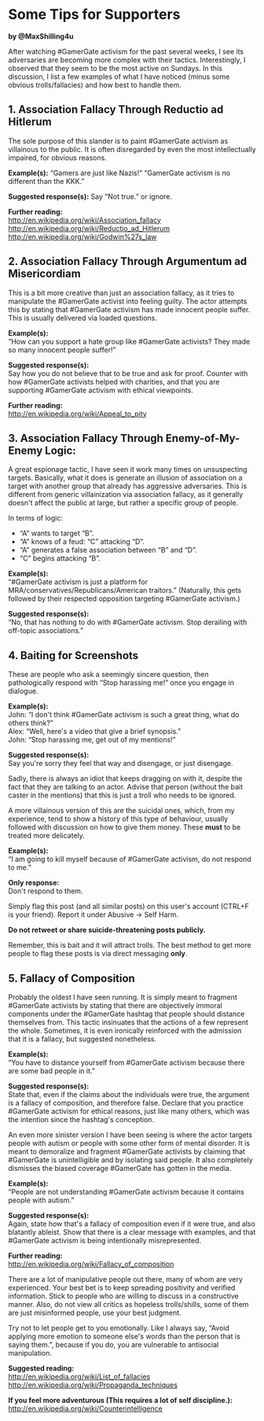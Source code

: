 # Some Tips for Supporters
**by @MaxShilling4u**

After watching #GamerGate activism for the past several weeks, I see its adversaries are becoming more complex with their tactics. Interestingly, I observed that they seem to be the most active on Sundays. In this discussion, I list a few examples of what I have noticed (minus some obvious trolls/fallacies) and how best to handle them.

## 1. Association Fallacy Through Reductio ad Hitlerum

The sole purpose of this slander is to paint #GamerGate activism as villainous to the public. It is often disregarded by even the most intellectually impaired, for obvious reasons.

**Example(s):**
“Gamers are just like Nazis!”
“GamerGate activism is no different than the KKK.”

**Suggested response(s):**
Say “Not true.” or ignore.

**Further reading:**  
http://en.wikipedia.org/wiki/Association_fallacy 
http://en.wikipedia.org/wiki/Reductio_ad_Hitlerum  
http://en.wikipedia.org/wiki/Godwin%27s_law

## 2. Association Fallacy Through Argumentum ad Misericordiam

This is a bit more creative than just an association fallacy, as it tries to manipulate the #GamerGate activist into feeling guilty. The actor attempts this by stating that #GamerGate activism has made innocent people suffer. This is usually delivered via loaded questions.

**Example(s):**  
“How can you support a hate group like #GamerGate activists? They made so many innocent people suffer!”

**Suggested response(s):**  
Say how you do not believe that to be true and ask for proof. Counter with how #GamerGate activists helped with charities, and that you are supporting #GamerGate activism with ethical viewpoints. 

**Further reading:**  
http://en.wikipedia.org/wiki/Appeal_to_pity

## 3. Association Fallacy Through Enemy-of-My-Enemy Logic:

A great espionage tactic, I have seen it work many times on unsuspecting targets. Basically, what it does is generate an illusion of association on a target with another group that already has aggressive adversaries. This is different from generic villainization via association fallacy, as it generally doesn't affect the public at large, but rather a specific group of people.

In terms of logic:

* “A” wants to target “B”.
* “A” knows of a feud: “C” attacking “D”.
* “A” generates a false association between “B” and “D”.
* “C” begins attacking “B”.

**Example(s):**  
“#GamerGate activism is just a platform for MRA/conservatives/Republicans/American traitors.” (Naturally, this gets followed by their respected opposition targeting #GamerGate activism.)

**Suggested response(s):**  
“No, that has nothing to do with #GamerGate activism. Stop derailing with off-topic associations.”

## 4. Baiting for Screenshots

These are people who ask a seemingly sincere question, then pathologically respond with “Stop harassing me!” once you engage in dialogue.

**Example(s):**  
John: “I don't think #GamerGate activism is such a great thing, what do others think?”  
Alex: “Well, here's a video that give a brief synopsis.”  
John: “Stop harassing me, get out of my mentions!”

**Suggested response(s):**  
Say you're sorry they feel that way and disengage, or just disengage.

Sadly, there is always an idiot that keeps dragging on with it, despite the fact that they are talking to an actor. Advise that person (without the bait caster in the mentions) that this is just a troll who needs to be ignored.

A more villainous version of this are the suicidal ones, which, from my experience, tend to show a history of this type of behaviour, usually followed with discussion on how to give them money. These **must** to be treated more delicately.

**Example(s):**  
“I am going to kill myself because of #GamerGate activism, do not respond to me.”

**Only response:**  
Don't respond to them.

Simply flag this post (and all similar posts) on this user's account (CTRL+F is your friend). Report it under Abusive → Self Harm.

**Do not retweet or share suicide-threatening posts publicly.**

Remember, this is bait and it will attract trolls. The best method to get more people to flag these posts is via direct messaging **only**. 

## 5. Fallacy of Composition

Probably the oldest I have seen running. It is simply meant to fragment #GamerGate activists by stating that there are objectively immoral components under the #GamerGate hashtag that people should distance themselves from. This tactic insinuates that the actions of a few represent the whole. Sometimes, it is even ironically reinforced with the admission that it is a fallacy, but suggested nonetheless.  

**Example(s):**  
“You have to distance yourself from #GamerGate activism because there are some bad people in it.”

**Suggested response(s):**  
State that, even if the claims about the individuals were true, the argument is a fallacy of composition, and therefore false. Declare that you practice #GamerGate activism for ethical reasons, just like many others, which was the intention since the hashtag's conception.

An even more sinister version I have been seeing is where the actor targets people with autism or people with some other form of mental disorder. It is meant to demoralize and fragment #GamerGate activists by claiming that #GamerGate is unintelligible and by isolating said people. It also completely dismisses the biased coverage #GamerGate has gotten in the media.

**Example(s):**  
“People are not understanding #GamerGate activism because it contains people with autism.”

**Suggested response(s):**  
Again, state how that's a fallacy of composition even if it were true, and also blatantly ableist. Show that there is a clear message with examples, and that #GamerGate activism is being intentionally misrepresented.

**Further reading:**  
http://en.wikipedia.org/wiki/Fallacy_of_composition

There are a lot of manipulative people out there, many of whom are very experienced. Your best bet is to keep spreading positivity and verified information. Stick to people who are willing to discuss in a constructive manner. Also, do not view all critics as hopeless trolls/shills, some of them are just misinformed people, use your best judgment.

Try not to let people get to you emotionally.  Like I always say, “Avoid applying more emotion to someone else's words than the person that is saying them.”, because if you do, you are vulnerable to antisocial manipulation.

**Suggested reading:**  
http://en.wikipedia.org/wiki/List_of_fallacies
http://en.wikipedia.org/wiki/Propaganda_techniques

**If you feel more adventurous (This requires a lot of self discipline.):**  
http://en.wikipedia.org/wiki/Counterintelligence